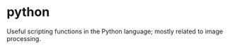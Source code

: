 python
======

Useful scripting functions in the Python language; mostly related to image processing.

